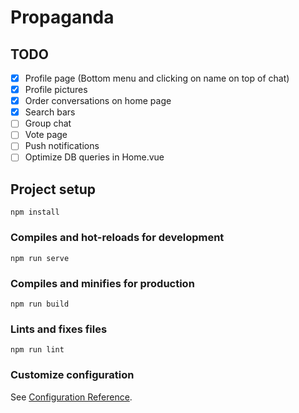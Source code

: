 # Propaganda

## TODO
- [x] Profile page (Bottom menu and clicking on name on top of chat)
- [x] Profile pictures
- [x] Order conversations on home page
- [x] Search bars
- [ ] Group chat
- [ ] Vote page
- [ ] Push notifications
- [ ] Optimize DB queries in Home.vue

## Project setup
```
npm install
```

### Compiles and hot-reloads for development
```
npm run serve
```

### Compiles and minifies for production
```
npm run build
```

### Lints and fixes files
```
npm run lint
```

### Customize configuration
See [Configuration Reference](https://cli.vuejs.org/config/).

